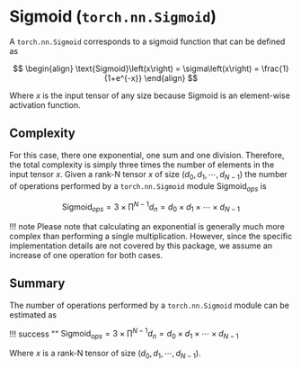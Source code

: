 # Sigmoid (`torch.nn.Sigmoid`)
A `torch.nn.Sigmoid` corresponds to a sigmoid function that can be
defined as

$$
\begin{align}
    \text{Sigmoid}\left(x\right) = \sigma\left(x\right) = \frac{1}{1+e^{-x}}
\end{align}
$$

Where $x$ is the input tensor of any size because $\text{Sigmoid}$ is an element-wise activation function.

## Complexity
For this case, there one exponential, one sum and one division. Therefore, the total complexity is simply three times the number of elements in the input tensor $x$. Given a rank-N tensor $x$ of size $\left(d_0, d_1, \cdots, d_{N-1}\right)$ the number of operations performed by a `torch.nn.Sigmoid` module $\text{Sigmoid}_{ops}$ is

$$
\begin{equation}
    \text{Sigmoid}_{ops}=3\times\prod^{N - 1}d_n=d_0\times d_1\times\cdots\times d_{N-1}
\end{equation}
$$

!!! note
    Please note that calculating an exponential is generally much more complex than performing a single multiplication. However, since the specific implementation details are not covered by this package, we assume an increase of one operation for both cases.

## Summary
The number of operations performed by a `torch.nn.Sigmoid` module can be estimated as

!!! success ""
    $\text{Sigmoid}_{ops}=3\times\prod^{N - 1}d_n=d_0\times d_1\times\cdots\times d_{N-1}$

Where $x$ is a rank-N tensor of size $\left(d_0, d_1, \cdots, d_{N-1}\right)$.